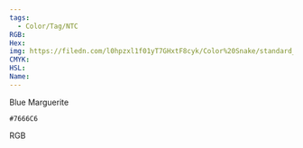 ```yaml
---
tags:
  - Color/Tag/NTC
RGB:
Hex:
img: https://filedn.com/l0hpzxl1f01yT7GHxtF8cyk/Color%20Snake/standard_csv_to_svg/7666C6.svg
CMYK:
HSL:
Name:
---
```

Blue Marguerite
```palette
#7666C6
```
RGB
